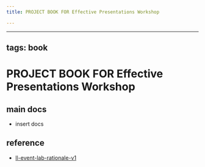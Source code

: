 ```yaml
---
title: PROJECT BOOK FOR Effective Presentations Workshop

---
```


---
tags: book
---

PROJECT BOOK FOR Effective Presentations Workshop
===

main docs
---

- insert docs

reference
---

- [ll-event-lab-rationale-v1](/AunryFEcRm6SG8qAbHAyIw)

